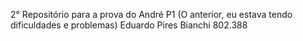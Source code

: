 2° Repositório para a prova do André P1 (O anterior, eu estava tendo dificuldades e problemas)
Eduardo Pires Bianchi 802.388

